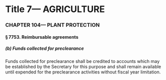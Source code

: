 
# Title 7— AGRICULTURE
### CHAPTER 104— PLANT PROTECTION
#### § 7753. Reimbursable agreements
##### (b) Funds collected for preclearance

Funds collected for preclearance shall be credited to accounts which may be established by the Secretary for this purpose and shall remain available until expended for the preclearance activities without fiscal year limitation.
